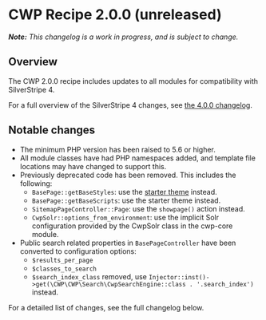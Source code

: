 # CWP Recipe 2.0.0 (unreleased)

_**Note:** This changelog is a work in progress, and is subject to change._

## Overview

The CWP 2.0.0 recipe includes updates to all modules for compatibility with SilverStripe 4.

For a full overview of the SilverStripe 4 changes, see [the 4.0.0 changelog](https://docs.silverstripe.org/en/4/changelogs/4.0.0).

## Notable changes

* The minimum PHP version has been raised to 5.6 or higher.
* All module classes have had PHP namespaces added, and template file locations may have changed to support this.
* Previously deprecated code has been removed. This includes the following:
  * `BasePage::getBaseStyles`: use the [starter theme](https://github.com/silverstripe/cwp-starter-theme) instead.
  * `BasePage::getBaseScripts`: use the starter theme instead.
  * `SitemapPageController::Page`: use the `showpage()` action instead.
  * `CwpSolr::options_from_environment`: use the implicit Solr configuration provided by the CwpSolr class in the cwp-core module.
* Public search related properties in `BasePageController` have been converted to configuration options:
  * `$results_per_page`
  * `$classes_to_search`
  * `$search_index_class` removed, use `Injector::inst()->get(\CWP\CWP\Search\CwpSearchEngine::class . '.search_index')` instead.

For a detailed list of changes, see the full changelog below.

<!--- Changes below this line will be automatically regenerated -->
